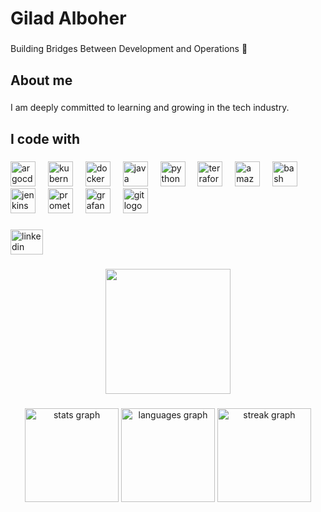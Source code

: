 <h1 align="left">Gilad Alboher</h1>

###

<p align="left">Building Bridges Between Development and Operations 🚀</p>

###

<h2 align="left">About me</h2>

###

<p align="left">I am deeply committed to learning and growing in the tech industry.</p>

###

<h2 align="left">I code with</h2>

###

<div align="left">
  <img src="https://cdn.jsdelivr.net/gh/devicons/devicon/icons/argocd/argocd-original.svg" height="40" alt="argocd logo"  />
  <img width="12" />
  <img src="https://cdn.jsdelivr.net/gh/devicons/devicon/icons/kubernetes/kubernetes-plain.svg" height="40" alt="kubernetes logo"  />
  <img width="12" />
  <img src="https://cdn.jsdelivr.net/gh/devicons/devicon/icons/docker/docker-original.svg" height="40" alt="docker logo"  />
  <img width="12" />
  <img src="https://cdn.jsdelivr.net/gh/devicons/devicon/icons/java/java-original.svg" height="40" alt="java logo"  />
  <img width="12" />
  <img src="https://cdn.jsdelivr.net/gh/devicons/devicon/icons/python/python-original.svg" height="40" alt="python logo"  />
  <img width="12" />
  <img src="https://cdn.jsdelivr.net/gh/devicons/devicon/icons/terraform/terraform-original.svg" height="40" alt="terraform logo"  />
  <img width="12" />
  <img src="https://cdn.jsdelivr.net/gh/devicons/devicon/icons/amazonwebservices/amazonwebservices-original.svg" height="40" alt="amazonwebservices logo"  />
  <img width="12" />
  <img src="https://cdn.jsdelivr.net/gh/devicons/devicon/icons/bash/bash-original.svg" height="40" alt="bash logo"  />
  <img width="12" />
  <img src="https://cdn.jsdelivr.net/gh/devicons/devicon/icons/jenkins/jenkins-line.svg" height="40" alt="jenkins logo"  />
  <img width="12" />
  <img src="https://cdn.jsdelivr.net/gh/devicons/devicon/icons/prometheus/prometheus-original.svg" height="40" alt="prometheus logo"  />
  <img width="12" />
  <img src="https://cdn.jsdelivr.net/gh/devicons/devicon/icons/grafana/grafana-original.svg" height="40" alt="grafana logo"  />
  <img width="12" />
  <img src="https://cdn.jsdelivr.net/gh/devicons/devicon/icons/git/git-original.svg" height="40" alt="git logo"  />
</div>

###

<div align="left">
  <a href="https://www.linkedin.com/in/gilad-alboher/" target="_blank">
    <img src="https://raw.githubusercontent.com/maurodesouza/profile-readme-generator/master/src/assets/icons/social/linkedin/default.svg" width="52" height="40" alt="linkedin logo"  />
  </a>
</div>

###

<div align="center">
  <img height="200" src="https://camo.githubusercontent.com/fe7935ebc0115ff8c302366b5b06f4a6327dbd7c39081ef541f71af572c81cc4/68747470733a2f2f67696664622e636f6d2f696d616765732f686967682f616e696d617465642d6d616e2d636f6d70757465722d636f64696e672d6e6165366d65633337386c73673169332e676966"  />
</div>

###

<div align="center">
  <img src="https://github-readme-stats.vercel.app/api?username=giladalboher&hide_title=false&hide_rank=true&show_icons=true&include_all_commits=true&count_private=true&disable_animations=false&theme=dark&locale=en&hide_border=false&order=1" height="150" alt="stats graph"  />
  <img src="https://github-readme-stats.vercel.app/api/top-langs?username=giladalboher&locale=en&hide_title=false&layout=compact&card_width=320&langs_count=8&theme=dark&hide_border=false&order=2" height="150" alt="languages graph"  />
  <img src="https://streak-stats.demolab.com?user=giladalboher&locale=en&mode=weekly&theme=dark&hide_border=false&border_radius=5&order=3" height="150" alt="streak graph"  />
</div>

###
